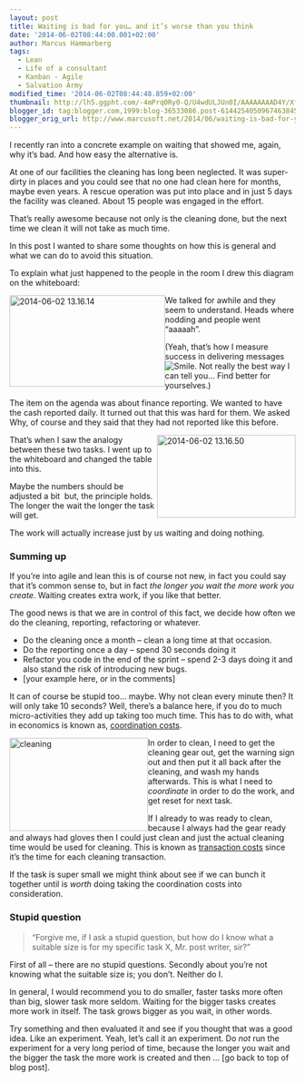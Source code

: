 ```yaml
---
layout: post
title: Waiting is bad for you… and it’s worse than you think
date: '2014-06-02T08:44:00.001+02:00'
author: Marcus Hammarberg
tags:
  - Lean
  - Life of a consultant
  - Kanban - Agile
  - Salvation Army
modified_time: '2014-06-02T08:44:48.859+02:00'
thumbnail: http://lh5.ggpht.com/-4mPrq0Ry0-Q/U4wdULJUn0I/AAAAAAAAD4Y/XfToL65pCN4/s72-c/2014-06-02%25252013.16.14_thumb%25255B8%25255D.jpg?imgmax=800
blogger_id: tag:blogger.com,1999:blog-36533086.post-6144254050967463845
blogger_orig_url: http://www.marcusoft.net/2014/06/waiting-is-bad-for-you-and-its-worse.html
---
```



I recently ran into a concrete example on waiting that showed me, again,
why it’s bad. And how easy the alternative is.

At one of our facilities the cleaning has long been neglected. It was
super-dirty in places and you could see that no one had clean here for
months, maybe even years. A rescue operation was put into place and in
just 5 days the facility was cleaned. About 15 people was engaged in the
effort.

That’s really awesome because not only is the cleaning done, but the
next time we clean it will not take as much time.

In this post I wanted to share some thoughts on how this is general and
what we can do to avoid this situation.

To explain what just happened to the people in the room I drew this
diagram on the whiteboard:

[<img
src="http://lh5.ggpht.com/-4mPrq0Ry0-Q/U4wdULJUn0I/AAAAAAAAD4Y/XfToL65pCN4/2014-06-02%25252013.16.14_thumb%25255B8%25255D.jpg?imgmax=800"
title="2014-06-02 13.16.14"
style="border-top: 0px; border-right: 0px; background-image: none; border-bottom: 0px; float: left; padding-top: 0px; padding-left: 0px; border-left: 0px; display: inline; padding-right: 0px"
data-border="0" data-align="left" width="274" height="161"
alt="2014-06-02 13.16.14" />](http://lh6.ggpht.com/-gGha03wlVZI/U4wdSgfHeOI/AAAAAAAAD4Q/YnYzmP3O58Y/s1600-h/2014-06-02%25252013.16.14%25255B7%25255D.jpg)We
talked for awhile and they seem to understand. Heads where nodding and
people went “aaaaah”.

(Yeah, that’s how I measure success in delivering messages <img
src="http://lh4.ggpht.com/-ucWphPPx68E/U4wdU-_87XI/AAAAAAAAD4g/V07_0z5YaEM/wlEmoticon-smile%25255B2%25255D.png?imgmax=800"
class="wlEmoticon wlEmoticon-smile"
style="border-top-style: none; border-bottom-style: none; border-right-style: none; border-left-style: none"
alt="Smile" />. Not really the best way I can tell you… Find better for
yourselves.)

The item on the agenda was about finance reporting. We wanted to have
the cash reported daily. It turned out that this was hard for them. We
asked Why, of course and they said that they had not reported like this
before.

[<img
src="http://lh6.ggpht.com/-ZDj1XFiPeuI/U4wdWRYMr8I/AAAAAAAAD4w/cClwC2J8h7A/2014-06-02%25252013.16.50_thumb%25255B6%25255D.jpg?imgmax=800"
title="2014-06-02 13.16.50"
style="border-top: 0px; border-right: 0px; background-image: none; border-bottom: 0px; float: right; padding-top: 0px; padding-left: 0px; border-left: 0px; display: inline; padding-right: 0px"
data-border="0" data-align="right" width="244" height="146"
alt="2014-06-02 13.16.50" />](http://lh3.ggpht.com/-bLZ7kXpI8Zg/U4wdVjoA9vI/AAAAAAAAD4o/uaLIjlgot4Q/s1600-h/2014-06-02%25252013.16.50%25255B5%25255D.jpg)That’s
when I saw the analogy between these two tasks. I went up to the
whiteboard and changed the table into this.

Maybe the numbers should be adjusted a bit  but, the principle holds.
The longer the wait the longer the task will get.

The work will actually increase just by us waiting and doing nothing.

### Summing up

If you’re into agile and lean this is of course not new, in fact you
could say that it’s common sense to, but in fact *the longer you wait
the more work you create*. Waiting creates extra work, if you like that
better.

The good news is that we are in control of this fact, we decide how
often we do the cleaning, reporting, refactoring or whatever.

- Do the cleaning once a month – clean a long time at that occasion.
- Do the reporting once a day – spend 30 seconds doing it
- Refactor you code in the end of the sprint – spend 2-3 days doing it
    and also stand the risk of introducing new bugs.
- \[your example here, or in the comments\]

It can of course be stupid too… maybe. Why not clean every minute then?
It will only take 10 seconds? Well, there’s a balance here, if you do to
much micro-activities they add up taking too much time. This has to do
with, what in economics is known as,
<a href="http://en.wikipedia.org/wiki/Transaction_cost"
target="_blank">coordination costs</a>.

[<img
src="http://lh6.ggpht.com/-aE8QDD8PQ4s/U4wdX8SmwtI/AAAAAAAAD5A/FuMk2PvtFCY/cleaning_thumb.jpg?imgmax=800"
title="cleaning"
style="border-top: 0px; border-right: 0px; background-image: none; border-bottom: 0px; float: left; padding-top: 0px; padding-left: 0px; border-left: 0px; display: inline; padding-right: 0px"
data-border="0" data-align="left" width="244" height="164"
alt="cleaning" />](http://lh4.ggpht.com/-GGq3TsxRBfA/U4wdXG7z2FI/AAAAAAAAD44/wDPD_S8W8OU/s1600-h/cleaning%25255B2%25255D.jpg)In
order to clean, I need to get the cleaning gear out, get the warning
sign out and then put it all back after the cleaning, and wash my hands
afterwards. This is what I need to *coordinate* in order to do the work,
and get reset for next task.

If I already to was ready to clean, because I always had the gear ready
and always had gloves then I could just clean and just the actual
cleaning time would be used for cleaning. This is known as
<a href="http://en.wikipedia.org/wiki/Transaction_cost"
target="_blank">transaction costs</a> since it’s the time for each
cleaning transaction.

If the task is super small we might think about see if we can bunch it
together until is *worth* doing taking the coordination costs into
consideration.

### Stupid question

> “Forgive me, if I ask a stupid question, but how do I know what a
> suitable size is for my specific task X, Mr. post writer, sir?”

First of all – there are no stupid questions. Secondly about you’re not
knowing what the suitable size is; you don’t. Neither do I.

In general, I would recommend you to do smaller, faster tasks more often
than big, slower task more seldom. Waiting for the bigger tasks creates
more work in itself. The task grows bigger as you wait, in other words.

Try something and then evaluated it and see if you thought that was a
good idea. Like an experiment. Yeah, let’s call it an experiment. Do
*not* run the experiment for a very long period of time, because the
longer you wait and the bigger the task the more work is created and
then … \[go back to top of blog post\].
